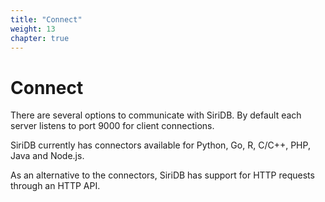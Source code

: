 ```yaml
---
title: "Connect"
weight: 13
chapter: true
---
```


# Connect

There are several options to communicate with SiriDB. By default each server listens to port 9000 for client connections.

SiriDB currently has connectors available for Python, Go, R, C/C++, PHP, Java and Node.js.

As an alternative to the connectors, SiriDB has support for HTTP requests through an HTTP API.
